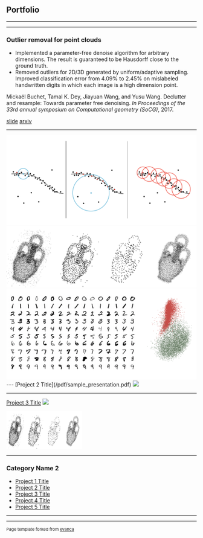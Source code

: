 ## Portfolio

---
---
### Outlier removal for point clouds

- Implemented a parameter-free denoise algorithm for arbitrary dimensions. The result is guaranteed to be Hausdorff close to the ground truth.
- Removed outliers for 2D/3D generated by uniform/adaptive sampling. Improved classification error from 4.09% to 2.45% on mislabeled handwritten digits in which each image is a high dimension point. 

Mickaël Buchet, Tamal K. Dey, Jiayuan Wang, and Yusu Wang. Declutter and resample: Towards parameter free denoising. <em>In Proceedings of the 33rd annual symposium on Computational geometry (SoCG)</em>, 2017.

[slide]()
[arxiv](https://arxiv.org/abs/1511.05479)

---
<img src="images/pafree-algo.png?raw=true">
<img src="images/pafree.png?raw=true">
<img src="images/pafree-high-dimen.png?raw=true">
---
[Project 2 Title](/pdf/sample_presentation.pdf)
<img src="images/dummy_thumbnail.jpg?raw=true"/>

---
[Project 3 Title](http://example.com/)
<img src="images/dummy_thumbnail.jpg?raw=true"/>

<img src="images/pafree.png?raw=true" width="200" height="100">

---

### Category Name 2

- [Project 1 Title](http://example.com/)
- [Project 2 Title](http://example.com/)
- [Project 3 Title](http://example.com/)
- [Project 4 Title](http://example.com/)
- [Project 5 Title](http://example.com/)

---




---
<p style="font-size:11px">Page template forked from <a href="https://github.com/evanca/quick-portfolio">evanca</a></p>
<!-- Remove above link if you don't want to attibute -->
